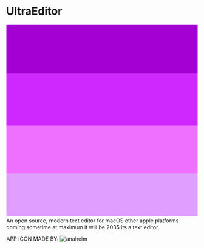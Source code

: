 # UltraEditor
![UltraEditor icon](https://github.com/NINJACLUBREAL/UltraEditor/blob/main/Adobe%20Express%20-%20file%20(4).png)\
An open source, modern text editor for macOS other apple platforms coming sometime at maximum it will be 2035
its a text editor.

APP ICON MADE BY:
![anaheim](https://www.youtube.com/@Anaheim-u7z)
